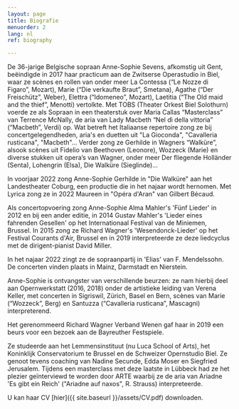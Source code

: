 ```yaml
---
layout: page
title: Biografie
menuorder: 2
lang: nl
ref: biography

---
```

De 36-jarige Belgische sopraan Anne-Sophie Sevens, afkomstig uit Gent, beëindigde in 2017 haar practicum aan de Zwitserse Operastudio in Biel, waar ze scènes en rollen van onder meer La Contessa (“Le Nozze di Figaro”, Mozart), Marie (“Die verkaufte Braut”, Smetana), Agathe (“Der Freischütz”, Weber), Elettra (“Idomeneo”, Mozart), Laetitia (“The Old maid and the thief”, Menotti) vertolkte. Met TOBS (Theater Orkest Biel Solothurn) voerde ze als Sopraan in een theaterstuk over Maria Callas “Masterclass” van Terrence McNally, de aria van Lady Macbeth “Nel dì della vittoria” (“Macbeth”, Verdi) op. Wat betreft het Italiaanse repertoire zong ze bij concertgelegendheden, aria's en duetten uit "La Gioconda", "Cavalleria rusticana", "Macbeth"... Verder zong ze Gerhilde in Wagners “Walküre”, alsook scènes uit Fidelio van Beethoven (Leonore), Wozzeck (Marie) en diverse stukken uit opera’s van Wagner, onder meer Der fliegende Holländer (Senta), Lohengrin (Elsa), Die Walküre (Sieglinde)... 

In voorjaar 2022 zong Anne-Sophie Gerhilde in "Die Walküre" aan het Landestheater Coburg, een productie die in het najaar wordt hernomen. Met Lyrica zong ze in 2022 Maureen in "Opéra d'Aran" van Gilbert Bécaud.  

Als concertopvoering zong Anne-Sophie Alma Mahler's 'Fünf Lieder' in 2012 en bij een ander editie, in 2014 Gustav Mahler's 'Lieder eines fahrenden Gesellen' op het Internationaal Festival van de Miniemen, Brussel. In 2015 zong ze Richard Wagner's 'Wesendonck-Lieder' op het Festival Courants d'Air, Brussel en in 2019 interpreteerde ze deze liedcyclus met de dirigent-pianist David Miller.  

In het najaar 2022 zingt ze de sopraanpartij in 'Elias' van F. Mendelssohn. De concerten vinden plaats in Mainz, Darmstadt en Nierstein.  

Anne-Sophie is ontvangster van verschillende beurzen: ze nam hierbij deel aan Opernwerkstatt (2016, 2018) onder de artistieke leiding van Verena Keller, met concerten in Sigriswil, Zürich, Basel en Bern, scènes van Marie (“Wozzeck”, Berg) en Santuzza (“Cavalleria rusticana”, Mascagni) interpreterend.  

Het gerenommeerd Richard Wagner Verband Wenen gaf haar in 2019 een beurs voor een bezoek aan de Bayreuther Festspiele.  

Ze studeerde aan het Lemmensinstituut (nu Luca School of Arts), het Koninklijk Conservatorium te Brussel en de Schweizer Opernstudio Biel. Ze genoot tevens coaching van Nadine Secunde, Edda Moser en Siegfried Jerusalem. Tijdens een masterclass met deze laatste in Lübbeck had ze het plezier geïnterviewd te worden door ARTE waarbij ze de aria van Ariadne 'Es gibt ein Reich' ("Ariadne auf naxos", R. Strauss) interpreteerde.

U kan haar CV [hier]({{ site.baseurl }}/assets/CV.pdf) downloaden.


